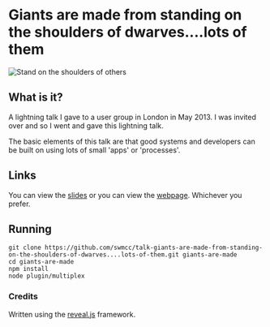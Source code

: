 # Giants are made from standing on the shoulders of dwarves....lots of them

![Stand on the shoulders of others](http://f.cl.ly/items/1a1s2C270C3d000k3p3N/on-shoulder-of-giants-3.jpg "Stand on the shoulders of others")

## What is it?

A lightning talk I gave to a user group in London in May 2013. I was invited over and so I went and gave this lightning 
talk.

The basic elements of this talk are that good systems and developers can be built on using lots of small 
'apps' or 'processes'.

## Links

You can view the [slides](https://speakerdeck.com/swmcc/giants-are-made-by-standing-on-the-shoulders-of-dwarves-dot-dot-dot-lots-of-them) or you can view the [webpage](http://swm.cc/giants-are-made). Whichever you prefer.


## Running

```
git clone https://github.com/swmcc/talk-giants-are-made-from-standing-on-the-shoulders-of-dwarves....lots-of-them.git giants-are-made
cd giants-are-made
npm install
node plugin/multiplex
```

### Credits

Written using the [reveal.js](https://github.com/hakimel/reveal.js/) framework.

